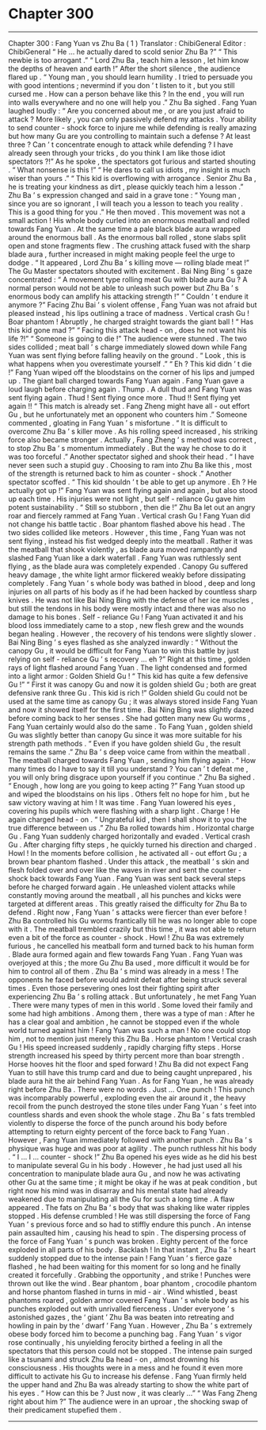 
# Chapter 300


---

Chapter 300 : Fang Yuan vs Zhu Ba ( 1 )
Translator :
ChibiGeneral
Editor :
ChibiGeneral
“ He … he actually dared to scold senior Zhu Ba ?”
“ This newbie is too arrogant .”
“ Lord Zhu Ba , teach him a lesson , let him know the depths of heaven and earth !”
After the short silence , the audience flared up .
“ Young man , you should learn humility . I tried to persuade you with good intentions ; nevermind if you don ’ t listen to it , but you still cursed me . How can a person behave like this ? In the end , you will run into walls everywhere and no one will help you .” Zhu Ba sighed .
Fang Yuan laughed loudly : “ Are you concerned about me , or are you just afraid to attack ? More likely , you can only passively defend my attacks . Your ability to send counter - shock force to injure me while defending is really amazing but how many Gu are you controlling to maintain such a defense ? At least three ? Can ’ t concentrate enough to attack while defending ? I have already seen through your tricks , do you think I am like those idiot spectators ?!”
As he spoke , the spectators got furious and started shouting .
“ What nonsense is this !”
“ He dares to call us idiots , my insight is much wiser than yours .”
“ This kid is overflowing with arrogance . Senior Zhu Ba , he is treating your kindness as dirt , please quickly teach him a lesson .”
Zhu Ba ’ s expression changed and said in a grave tone : “ Young man , since you are so ignorant , I will teach you a lesson to teach you reality . This is a good thing for you .”
He then moved .
This movement was not a small action !
His whole body curled into an enormous meatball and rolled towards Fang Yuan .
At the same time a pale black blade aura wrapped around the enormous ball .
As the enormous ball rolled , stone slabs split open and stone fragments flew . The crushing attack fused with the sharp blade aura , further increased in might making people feel the urge to dodge .
“ It appeared , Lord Zhu Ba ’ s killing move — rolling blade meat !” The Gu Master spectators shouted with excitement .
Bai Ning Bing ’ s gaze concentrated : “ A movement type rolling meat Gu with blade aura Gu ? A normal person would not be able to unleash such power but Zhu Ba ’ s enormous body can amplify his attacking strength !”
“ Couldn ’ t endure it anymore ?” Facing Zhu Bai ’ s violent offense , Fang Yuan was not afraid but pleased instead , his lips outlining a trace of madness .
Vertical crash Gu !
Boar phantom !
Abruptly , he charged straight towards the giant ball !
“ Has this kid gone mad ?”
“ Facing this attack head - on , does he not want his life ?!”
“ Someone is going to die !”
The audience were stunned .
The two sides collided ; meat ball ’ s charge immediately slowed down while Fang Yuan was sent flying before falling heavily on the ground .
“ Look , this is what happens when you overestimate yourself .”
“ Eh ? This kid didn ’ t die !”
Fang Yuan wiped off the bloodstains on the corner of his lips and jumped up .
The giant ball charged towards Fang Yuan again . Fang Yuan gave a loud laugh before charging again .
Thump .
A dull thud and Fang Yuan was sent flying again .
Thud !
Sent flying once more .
Thud !!
Sent flying yet again !!
“ This match is already set . Fang Zheng might have all - out effort Gu , but he unfortunately met an opponent who counters him .” Someone commented , gloating in Fang Yuan ’ s misfortune .
“ It is difficult to overcome Zhu Ba ’ s killer move . As his rolling speed increased , his striking force also became stronger . Actually , Fang Zheng ’ s method was correct , to stop Zhu Ba ’ s momentum immediately . But the way he chose to do it was too forceful .” Another spectator sighed and shook their head .
“ I have never seen such a stupid guy . Choosing to ram into Zhu Ba like this , most of the strength is returned back to him as counter - shock .” Another spectator scoffed .
“ This kid shouldn ’ t be able to get up anymore . Eh ? He actually got up !”
Fang Yuan was sent flying again and again , but also stood up each time .
His injuries were not light , but self - reliance Gu gave him potent sustainability .
“ Still so stubborn , then die !” Zhu Ba let out an angry roar and fiercely rammed at Fang Yuan .
Vertical crash Gu !
Fang Yuan did not change his battle tactic . Boar phantom flashed above his head .
The two sides collided like meteors .
However , this time , Fang Yuan was not sent flying , instead his fist wedged deeply into the meatball . Rather it was the meatball that shook violently , as blade aura moved rampantly and slashed Fang Yuan like a dark waterfall .
Fang Yuan was ruthlessly sent flying , as the blade aura was completely expended .
Canopy Gu suffered heavy damage , the white light armor flickered weakly before dissipating completely .
Fang Yuan ’ s whole body was bathed in blood , deep and long injuries on all parts of his body as if he had been hacked by countless sharp knives . He was not like Bai Ning Bing with the defense of her ice muscles , but still the tendons in his body were mostly intact and there was also no damage to his bones .
Self - reliance Gu !
Fang Yuan activated it and his blood loss immediately came to a stop , new flesh grew and the wounds began healing . However , the recovery of his tendons were slightly slower .
Bai Ning Bing ’ s eyes flashed as she analyzed inwardly : “ Without the canopy Gu , it would be difficult for Fang Yuan to win this battle by just relying on self - reliance Gu ’ s recovery … eh ?”
Right at this time , golden rays of light flashed around Fang Yuan .
The light condensed and formed into a light armor : Golden Shield Gu !
“ This kid has quite a few defensive Gu !”
“ First it was canopy Gu and now it is golden shield Gu ; both are great defensive rank three Gu . This kid is rich !”
Golden shield Gu could not be used at the same time as canopy Gu ; it was always stored inside Fang Yuan and now it showed itself for the first time .
Bai Ning Bing was slightly dazed before coming back to her senses . She had gotten many new Gu worms , Fang Yuan certainly would also do the same . To Fang Yuan , golden shield Gu was slightly better than canopy Gu since it was more suitable for his strength path methods .
“ Even if you have golden shield Gu , the result remains the same .” Zhu Ba ’ s deep voice came from within the meatball .
The meatball charged towards Fang Yuan , sending him flying again .
“ How many times do I have to say it till you understand ? You can ’ t defeat me , you will only bring disgrace upon yourself if you continue .” Zhu Ba sighed .
“ Enough , how long are you going to keep acting ?” Fang Yuan stood up and wiped the bloodstains on his lips . Others felt no hope for him , but he saw victory waving at him !
It was time .
Fang Yuan lowered his eyes , covering his pupils which were flashing with a sharp light .
Charge !
He again charged head - on .
“ Ungrateful kid , then I shall show it to you the true difference between us .” Zhu Ba rolled towards him .
Horizontal charge Gu .
Fang Yuan suddenly charged horizontally and evaded .
Vertical crash Gu .
After charging fifty steps , he quickly turned his direction and charged .
Howl !
In the moments before collision , he activated all - out effort Gu ; a brown bear phantom flashed .
Under this attack , the meatball ’ s skin and flesh folded over and over like the waves in river and sent the counter - shock back towards Fang Yuan .
Fang Yuan was sent back several steps before he charged forward again .
He unleashed violent attacks while constantly moving around the meatball , all his punches and kicks were targeted at different areas . This greatly raised the difficulty for Zhu Ba to defend .
Right now , Fang Yuan ’ s attacks were fiercer than ever before !
Zhu Ba controlled his Gu worms frantically till he was no longer able to cope with it . The meatball trembled crazily but this time , it was not able to return even a bit of the force as counter - shock .
Howl !
Zhu Ba was extremely furious , he cancelled his meatball form and turned back to his human form . Blade aura formed again and flew towards Fang Yuan .
Fang Yuan was overjoyed at this ; the more Gu Zhu Ba used , more difficult it would be for him to control all of them .
Zhu Ba ’ s mind was already in a mess !
The opponents he faced before would admit defeat after being struck several times . Even those persevering ones lost their fighting spirit after experiencing Zhu Ba ’ s rolling attack .
But unfortunately , he met Fang Yuan .
There were many types of men in this world . Some loved their family and some had high ambitions .
Among them , there was a type of man : After he has a clear goal and ambition , he cannot be stopped even if the whole world turned against him !
Fang Yuan was such a man !
No one could stop him , not to mention just merely this Zhu Ba .
Horse phantom !
Vertical crash Gu !
His speed increased suddenly , rapidly charging fifty steps . Horse strength increased his speed by thirty percent more than boar strength .
Horse hooves hit the floor and sped forward !
Zhu Ba did not expect Fang Yuan to still have this trump card and due to being caught unprepared , his blade aura hit the air behind Fang Yuan .
As for Fang Yuan , he was already right before Zhu Ba .
There were no words . Just …
One punch !
This punch was incomparably powerful , exploding even the air around it , the heavy recoil from the punch destroyed the stone tiles under Fang Yuan ’ s feet into countless shards and even shook the whole stage .
Zhu Ba ’ s fats trembled violently to disperse the force of the punch around his body before attempting to return eighty percent of the force back to Fang Yuan .
However , Fang Yuan immediately followed with another punch .
Zhu Ba ’ s physique was huge and was poor at agility . The punch ruthless hit his body .
“ I … I … counter - shock !” Zhu Ba opened his eyes wide as he did his best to manipulate several Gu in his body .
However , he had just used all his concentration to manipulate blade aura Gu , and now he was activating other Gu at the same time ; it might be okay if he was at peak condition , but right now his mind was in disarray and his mental state had already weakened due to manipulating all the Gu for such a long time .
A flaw appeared .
The fats on Zhu Ba ’ s body that was shaking like water ripples stopped .
His defense crumbled !
He was still dispersing the force of Fang Yuan ’ s previous force and so had to stiffly endure this punch .
An intense pain assaulted him , causing his head to spin . The dispersing process of the force of Fang Yuan ’ s punch was broken . Eighty percent of the force exploded in all parts of his body .
Backlash !
In that instant , Zhu Ba ’ s heart suddenly stopped due to the intense pain !
Fang Yuan ’ s fierce gaze flashed , he had been waiting for this moment for so long and he finally created it forcefully .
Grabbing the opportunity , and strike !
Punches were thrown out like the wind . Bear phantom , boar phantom , crocodile phantom and horse phantom flashed in turns in mid - air .
Wind whistled , beast phantoms roared , golden armor covered Fang Yuan ’ s whole body as his punches exploded out with unrivalled fierceness .
Under everyone ’ s astonished gazes , the ‘ giant ’ Zhu Ba was beaten into retreating and howling in pain by the ‘ dwarf ’ Fang Yuan .
However , Zhu Ba ’ s extremely obese body forced him to become a punching bag .
Fang Yuan ’ s vigor rose continually , his unyielding ferocity birthed a feeling in all the spectators that this person could not be stopped .
The intense pain surged like a tsunami and struck Zhu Ba head - on , almost drowning his consciousness .
His thoughts were in a mess and he found it even more difficult to activate his Gu to increase his defense .
Fang Yuan firmly held the upper hand and Zhu Ba was already starting to show the white part of his eyes .
“ How can this be ? Just now , it was clearly …”
“ Was Fang Zheng right about him ?”
The audience were in an uproar , the shocking swap of their predicament stupefied them .

---

